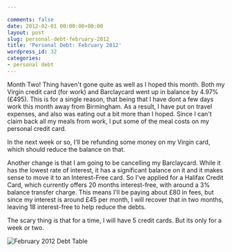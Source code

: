 ```yaml
---

comments: false
date: 2012-02-01 00:00:00+00:00
layout: post
slug: personal-debt-february-2012
title: 'Personal Debt: February 2012'
wordpress_id: 32
categories:
- personal debt
---
```


Month Two! Thing haven't gone quite as well as I hoped this month.
Both my Virgin credit card (for work) and Barclaycard went up in balance by 4.97% (£495). This is for a single reason, that being that I have dont a few days work this month away from Birmingham. As a result, I have put on travel expenses, and also was eating out a bit more than I hoped. Since I can't claim back all my meals from work, I put some of the meal costs on my personal credit card.




In the next week or so, I'll be refunding some money on my Virgin card, which should reduce the balance on that.




Another change is that I am going to be cancelling my Barclaycard. While it has the lowest rate of interest, it has a significant balance on it and it makes sense to move it to an Interest-Free card. So I've applied for a Halifax Credit Card, which currently offers 20 months interest-free, with around a 3% balance transfer charge. This means I'll be paying about £80 in fees, but since my interest is around £45 per month, I will recover that in two months, leaving 18 interest-free to help reduce the debts.




The scary thing is that for a time, I will have 5 credit cards. But its only for a week or two.




![February 2012 Debt Table](http://static.squarespace.com/static/50fbdd03e4b09c7c8a79f7ae/50fbdd87e4b075d7a3c11a69/50fbdd89e4b075d7a3c11ace/1328112396000/debt_february_2012.png?format=original)
